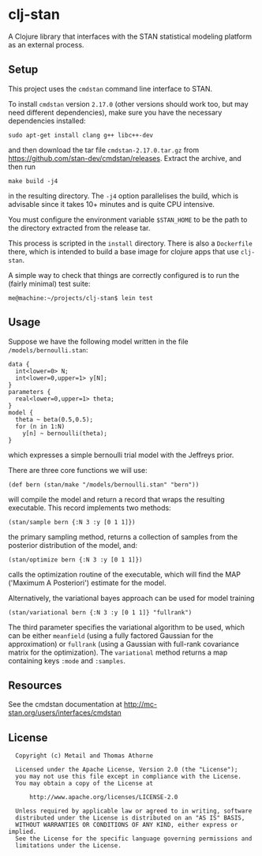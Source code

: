 # clj-stan

A Clojure library that interfaces with the STAN statistical modeling
platform as an external process.

## Setup

This project uses the `cmdstan` command line interface to STAN.

To install `cmdstan` version `2.17.0` (other versions should work too,
but may need different dependencies), make sure you have the necessary
dependencies installed:

    sudo apt-get install clang g++ libc++-dev

and then download the tar file `cmdstan-2.17.0.tar.gz` from
https://github.com/stan-dev/cmdstan/releases. Extract the archive, and
then run

    make build -j4

in the resulting directory. The `-j4` option parallelises the build,
which is advisable since it takes 10+ minutes and is quite CPU
intensive.

You must configure the environment variable `$STAN_HOME` to be the
path to the directory extracted from the release tar.

This process is scripted in the `install` directory. There is also a
`Dockerfile` there, which is intended to build a base image for
clojure apps that use `clj-stan`.

A simple way to check that things are correctly configured is to run
the (fairly minimal) test suite:

    me@machine:~/projects/clj-stan$ lein test

## Usage

Suppose we have the following model written in the file
`/models/bernoulli.stan`:

```
data {
  int<lower=0> N;
  int<lower=0,upper=1> y[N];
}
parameters {
  real<lower=0,upper=1> theta;
}
model {
  theta ~ beta(0.5,0.5);
  for (n in 1:N)
    y[n] ~ bernoulli(theta);
}
```

which expresses a simple bernoulli trial model with the Jeffreys
prior.

There are three core functions we will use:

    (def bern (stan/make "/models/bernoulli.stan" "bern"))

will compile the model and return a record that wraps the resulting
executable. This record implements two methods:

    (stan/sample bern {:N 3 :y [0 1 1]})

the primary sampling method, returns a collection of samples from the
posterior distribution of the model, and:

    (stan/optimize bern {:N 3 :y [0 1 1]})

calls the optimization routine of the executable, which will find the
MAP ('Maximum A Posteriori') estimate for the model.

Alternatively, the variational bayes approach can be used for model
training

    (stan/variational bern {:N 3 :y [0 1 1]} "fullrank")

The third parameter specifies the variational algorithm to be used,
which can be either `meanfield` (using a fully factored Gaussian for
the approximation) or `fullrank` (using a Gaussian with full-rank
covariance matrix for the optimization). The `variational` method
returns a map containing keys `:mode` and `:samples`.

## Resources

See the cmdstan documentation at
http://mc-stan.org/users/interfaces/cmdstan

## License

```
  Copyright (c) Metail and Thomas Athorne

  Licensed under the Apache License, Version 2.0 (the "License");
  you may not use this file except in compliance with the License.
  You may obtain a copy of the License at

      http://www.apache.org/licenses/LICENSE-2.0

  Unless required by applicable law or agreed to in writing, software
  distributed under the License is distributed on an "AS IS" BASIS,
  WITHOUT WARRANTIES OR CONDITIONS OF ANY KIND, either express or implied.
  See the License for the specific language governing permissions and
  limitations under the License.
```
